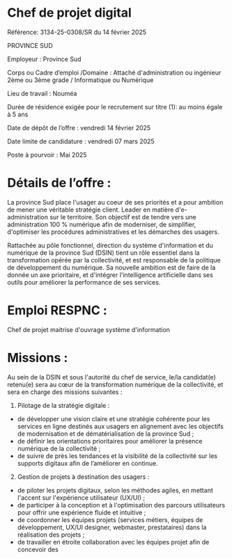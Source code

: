 # Chef de projet digital

Référence: 3134-25-0308/SR du 14 février 2025

PROVINCE SUD

Employeur : Province Sud

Corps ou Cadre d’emploi /Domaine : Attaché d'administration ou ingénieur 2ème ou 3ème grade / Informatique ou Numérique

Lieu de travail : Nouméa

Durée de résidence exigée pour le recrutement sur titre (1): au moins égale à 5 ans

Date de dépôt de l’offre : vendredi 14 février 2025

Date limite de candidature : vendredi 07 mars 2025

Poste à pourvoir : Mai 2025

# Détails de l’offre :

La province Sud place l'usager au coeur de ses priorités et a pour ambition de mener une véritable stratégie client. Leader en matière d'e-administration sur le territoire. Son objectif est de tendre vers une administration 100 % numérique afin de moderniser, de simplifier, d'optimiser les procédures administratives et les démarches des usagers.

Rattachée au pôle fonctionnel, direction du système d'information et du numérique de la province Sud (DSIN) tient un rôle essentiel dans la transformation opérée par la collectivité, et est responsable de la politique de développement du numérique. Sa nouvelle ambition est de faire de la donnée un axe prioritaire, et d'intégrer l'intelligence artificielle dans ses outils pour améliorer la performance de ses services.

# Emploi RESPNC :

Chef de projet maitrise d'ouvrage système d'information

# Missions :

Au sein de la DSIN et sous l'autorité du chef de service, le/la candidat(e) retenu(e) sera au cœur de la transformation numérique de la collectivité, et sera en charge des missions suivantes :

1. Pilotage de la stratégie digitale :
- de développer une vision claire et une stratégie cohérente pour les services en ligne destinés aux usagers en alignement avec les objectifs de modernisation et de dématérialisation de la province Sud ;
- de définir les orientations prioritaires pour améliorer la présence numérique de la collectivité ;
- de suivre de près les tendances et la visibilité de la collectivité sur les supports digitaux afin de l’améliorer en continue.
2. Gestion de projets à destination des usagers :
- de piloter les projets digitaux, selon les méthodes agiles, en mettant l'accent sur l'expérience utilisateur (UX/UI) ;
- de participer à la conception et à l'optimisation des parcours utilisateurs pour offrir une expérience fluide et intuitive ;
- de coordonner les équipes projets (services métiers, équipes de développement, UX/UI designer, webmaster, prestataires) dans la réalisation des projets ;
- de travailler en étroite collaboration avec les équipes projet afin de concevoir des
